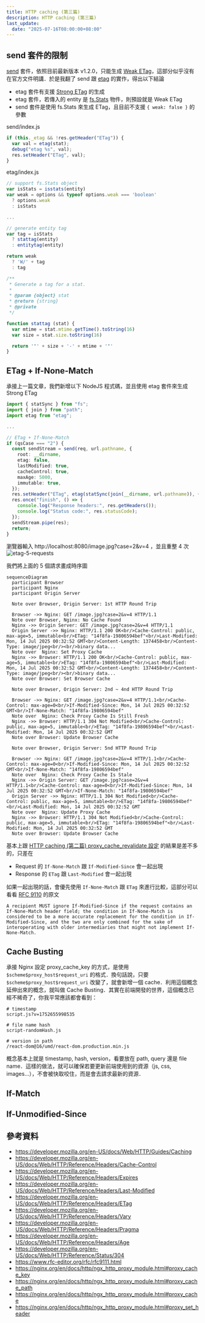 ```yaml
---
title: HTTP caching (第三篇)
description: HTTP caching (第三篇)
last_update:
  date: "2025-07-16T08:00:00+08:00"
---
```


## send 套件的限制

[send](https://www.npmjs.com/package/send) 套件，依照目前最新版本 v1.2.0，只能生成 [Weak ETag](../http/http-caching-1.md#weak-etag)，這部分似乎沒有在官方文件明講．於是我翻了 send 跟 [etag](https://github.com/jshttp/etag) 的實作，得出以下結論

- etag 套件有支援 [Strong ETag](../http/http-caching-1.md#strong-etag) 的生成
- etag 套件，若傳入的 entity 是 [fs.Stats](https://nodejs.org/api/fs.html#class-fsstats) 物件，則預設就是 Weak ETag
- send 套件是使用 fs.Stats 來生成 ETag，且目前不支援 `{ weak: false }` 的參數

send/index.js

```js
if (this._etag && !res.getHeader("ETag")) {
  var val = etag(stat);
  debug("etag %s", val);
  res.setHeader("ETag", val);
}
```

etag/index.js

```js
// support fs.Stats object
var isStats = isstats(entity)
var weak = options && typeof options.weak === 'boolean'
  ? options.weak
  : isStats

...

// generate entity tag
var tag = isStats
  ? stattag(entity)
  : entitytag(entity)

return weak
  ? 'W/' + tag
  : tag

/**
 * Generate a tag for a stat.
 *
 * @param {object} stat
 * @return {string}
 * @private
 */

function stattag (stat) {
  var mtime = stat.mtime.getTime().toString(16)
  var size = stat.size.toString(16)

  return '"' + size + '-' + mtime + '"'
}
```

## ETag + If-None-Match

承接上一篇文章，我們新增以下 NodeJS 程式碼，並且使用 etag 套件來生成 Strong ETag

```ts
import { statSync } from "fs";
import { join } from "path";
import etag from "etag";

...

// ETag + If-None-Match
if (qsCase === "2") {
  const sendStream = send(req, url.pathname, {
    root: __dirname,
    etag: false,
    lastModified: true,
    cacheControl: true,
    maxAge: 5000,
    immutable: true,
  });
  res.setHeader("ETag", etag(statSync(join(__dirname, url.pathname)), { weak: false }))
  res.once("finish", () => {
    console.log("Response headers:", res.getHeaders());
    console.log("Status code:", res.statusCode);
  });
  sendStream.pipe(res);
  return;
}
```

瀏覽器輸入 http://localhost:8080/image.jpg?case=2&v=4 ，並且重整 4 次
![etag-5-requests](../../static/img/etag-5-requests.jpg)

我們將上面的 5 個請求畫成時序圖

```mermaid
sequenceDiagram
  participant Browser
  participant Nginx
  participant Origin Server

  Note over Browser, Origin Server: 1st HTTP Round Trip

  Browser ->> Nginx: GET /image.jpg?case=2&v=4 HTTP/1.1
  Note over Browser, Nginx: No Cache Found
  Nginx ->> Origin Server: GET /image.jpg?case=2&v=4 HTTP/1.1
  Origin Server ->> Nginx: HTTP/1.1 200 OK<br/>Cache-Control: public, max-age=5, immutable<br/>ETag: "14f8fa-19806594bef"<br/>Last-Modified: Mon, 14 Jul 2025 00:32:52 GMT<br/>Content-Length: 1374458<br/>Content-Type: image/jpeg<br/><br/>binary data...
  Note over  Nginx: Set Proxy Cache
  Nginx ->> Browser: HTTP/1.1 200 OK<br/>Cache-Control: public, max-age=5, immutable<br/>ETag: "14f8fa-19806594bef"<br/>Last-Modified: Mon, 14 Jul 2025 00:32:52 GMT<br/>Content-Length: 1374458<br/>Content-Type: image/jpeg<br/><br/>binary data...
  Note over Browser: Set Browser Cache

  Note over Browser, Origin Server: 2nd ~ 4nd HTTP Round Trip

  Browser ->> Nginx: GET /image.jpg?case=2&v=4 HTTP/1.1<br/>Cache-Control: max-age=0<br/>If-Modified-Since: Mon, 14 Jul 2025 00:32:52 GMT<br/>If-None-Match: "14f8fa-19806594bef"
  Note over  Nginx: Check Proxy Cache Is Still Fresh
  Nginx ->> Browser: HTTP/1.1 304 Not Modified<br/>Cache-Control: public, max-age=5, immutable<br/>ETag: "14f8fa-19806594bef"<br/>Last-Modified: Mon, 14 Jul 2025 00:32:52 GMT
  Note over Browser: Update Browser Cache

  Note over Browser, Origin Server: 5nd HTTP Round Trip

  Browser ->> Nginx: GET /image.jpg?case=2&v=4 HTTP/1.1<br/>Cache-Control: max-age=0<br/>If-Modified-Since: Mon, 14 Jul 2025 00:32:52 GMT<br/>If-None-Match: "14f8fa-19806594bef"
  Note over  Nginx: Check Proxy Cache Is Stale
  Nginx ->> Origin Server: GET /image.jpg?case=2&v=4 HTTP/1.1<br/>Cache-Control: max-age=0<br/>If-Modified-Since: Mon, 14 Jul 2025 00:32:52 GMT<br/>If-None-Match: "14f8fa-19806594bef"
  Origin Server ->> Nginx: HTTP/1.1 304 Not Modified<br/>Cache-Control: public, max-age=5, immutable<br/>ETag: "14f8fa-19806594bef"<br/>Last-Modified: Mon, 14 Jul 2025 00:32:52 GMT
  Note over  Nginx: Update Proxy Cache
  Nginx ->> Browser: HTTP/1.1 304 Not Modified<br/>Cache-Control: public, max-age=5, immutable<br/>ETag: "14f8fa-19806594bef"<br/>Last-Modified: Mon, 14 Jul 2025 00:32:52 GMT
  Note over Browser: Update Browser Cache
```

基本上跟 [HTTP caching (第二篇) proxy_cache_revalidate 設定](../http/http-caching-2.md#proxy_cache_revalidate-設定) 的結果是差不多的，只差在

- Request 的 `If-None-Match` 跟 `If-Modified-Since` 會一起出現
- Response 的 `ETag` 跟 `Last-Modified` 會一起出現

如果一起出現的話，會優先使用 `If-None-Match` 跟 `ETag` 來進行比較，這部分可以看看 [RFC 9110](https://www.rfc-editor.org/rfc/rfc9110.html#name-if-modified-since) 的原文

```
A recipient MUST ignore If-Modified-Since if the request contains an If-None-Match header field; the condition in If-None-Match is considered to be a more accurate replacement for the condition in If-Modified-Since, and the two are only combined for the sake of interoperating with older intermediaries that might not implement If-None-Match.
```

## Cache Busting

承接 Nginx 設定 proxy_cache_key 的方式，是使用 `$scheme$proxy_host$request_uri` 的格式．換句話說，只要 `$scheme$proxy_host$request_uri` 改變了，就會新增一個 cache．利用這個概念延伸出來的概念，就叫做 Cache Busting．其實在前端開發的世界，這個概念已經不稀奇了，你我平常應該都會看到：

```
# timestamp
script.js?v=1752655998535

# file name hash
script-randomHash.js

# version in path
/react-dom@16/umd/react-dom.production.min.js
```

概念基本上就是 timestamp, hash, version，看要放在 path, query 還是 file name．這樣的做法，就可以確保若要更新前端使用到的資源（js, css, images...），不會被快取咬住，而是會去請求最新的資源．

## If-Match

<!-- todo-yus 研究有誰支援 -->

## If-Unmodified-Since

<!-- todo-yus 研究有誰支援 -->

## 參考資料

- https://developer.mozilla.org/en-US/docs/Web/HTTP/Guides/Caching
- https://developer.mozilla.org/en-US/docs/Web/HTTP/Reference/Headers/Cache-Control
- https://developer.mozilla.org/en-US/docs/Web/HTTP/Reference/Headers/Expires
- https://developer.mozilla.org/en-US/docs/Web/HTTP/Reference/Headers/Last-Modified
- https://developer.mozilla.org/en-US/docs/Web/HTTP/Reference/Headers/ETag
- https://developer.mozilla.org/en-US/docs/Web/HTTP/Reference/Headers/Vary
- https://developer.mozilla.org/en-US/docs/Web/HTTP/Reference/Headers/Pragma
- https://developer.mozilla.org/en-US/docs/Web/HTTP/Reference/Headers/Age
- https://developer.mozilla.org/en-US/docs/Web/HTTP/Reference/Status/304
- https://www.rfc-editor.org/rfc/rfc9111.html
- https://nginx.org/en/docs/http/ngx_http_proxy_module.html#proxy_cache_key
- https://nginx.org/en/docs/http/ngx_http_proxy_module.html#proxy_cache_path
- https://nginx.org/en/docs/http/ngx_http_proxy_module.html#proxy_cache
- https://nginx.org/en/docs/http/ngx_http_proxy_module.html#proxy_set_header
